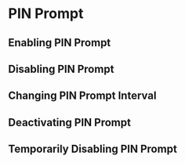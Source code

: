 # PIN Prompt

## Enabling PIN Prompt

## Disabling PIN Prompt

## Changing PIN Prompt Interval

## Deactivating PIN Prompt

## Temporarily Disabling PIN Prompt
